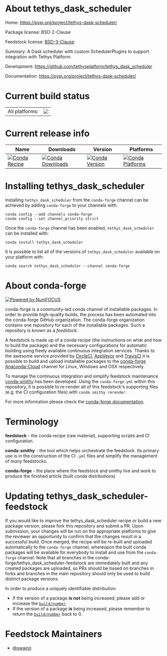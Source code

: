 About tethys_dask_scheduler
===========================

Home: https://pypi.org/project/tethys-dask-scheduler/

Package license: BSD-2-Clause

Feedstock license: [BSD-3-Clause](https://github.com/conda-forge/tethys_dask_scheduler-feedstock/blob/master/LICENSE.txt)

Summary: A Dask scheduler with custom SchedulerPlugins to support integration with Tethys Platform.

Development: https://github.com/tethysplatform/tethys_dask_scheduler

Documentation: https://pypi.org/project/tethys-dask-scheduler/

Current build status
====================


<table><tr><td>All platforms:</td>
    <td>
      <a href="https://dev.azure.com/conda-forge/feedstock-builds/_build/latest?definitionId=15284&branchName=master">
        <img src="https://dev.azure.com/conda-forge/feedstock-builds/_apis/build/status/tethys_dask_scheduler-feedstock?branchName=master">
      </a>
    </td>
  </tr>
</table>

Current release info
====================

| Name | Downloads | Version | Platforms |
| --- | --- | --- | --- |
| [![Conda Recipe](https://img.shields.io/badge/recipe-tethys_dask_scheduler-green.svg)](https://anaconda.org/conda-forge/tethys_dask_scheduler) | [![Conda Downloads](https://img.shields.io/conda/dn/conda-forge/tethys_dask_scheduler.svg)](https://anaconda.org/conda-forge/tethys_dask_scheduler) | [![Conda Version](https://img.shields.io/conda/vn/conda-forge/tethys_dask_scheduler.svg)](https://anaconda.org/conda-forge/tethys_dask_scheduler) | [![Conda Platforms](https://img.shields.io/conda/pn/conda-forge/tethys_dask_scheduler.svg)](https://anaconda.org/conda-forge/tethys_dask_scheduler) |

Installing tethys_dask_scheduler
================================

Installing `tethys_dask_scheduler` from the `conda-forge` channel can be achieved by adding `conda-forge` to your channels with:

```
conda config --add channels conda-forge
conda config --set channel_priority strict
```

Once the `conda-forge` channel has been enabled, `tethys_dask_scheduler` can be installed with:

```
conda install tethys_dask_scheduler
```

It is possible to list all of the versions of `tethys_dask_scheduler` available on your platform with:

```
conda search tethys_dask_scheduler --channel conda-forge
```


About conda-forge
=================

[![Powered by
NumFOCUS](https://img.shields.io/badge/powered%20by-NumFOCUS-orange.svg?style=flat&colorA=E1523D&colorB=007D8A)](https://numfocus.org)

conda-forge is a community-led conda channel of installable packages.
In order to provide high-quality builds, the process has been automated into the
conda-forge GitHub organization. The conda-forge organization contains one repository
for each of the installable packages. Such a repository is known as a *feedstock*.

A feedstock is made up of a conda recipe (the instructions on what and how to build
the package) and the necessary configurations for automatic building using freely
available continuous integration services. Thanks to the awesome service provided by
[CircleCI](https://circleci.com/), [AppVeyor](https://www.appveyor.com/)
and [TravisCI](https://travis-ci.com/) it is possible to build and upload installable
packages to the [conda-forge](https://anaconda.org/conda-forge)
[Anaconda-Cloud](https://anaconda.org/) channel for Linux, Windows and OSX respectively.

To manage the continuous integration and simplify feedstock maintenance
[conda-smithy](https://github.com/conda-forge/conda-smithy) has been developed.
Using the ``conda-forge.yml`` within this repository, it is possible to re-render all of
this feedstock's supporting files (e.g. the CI configuration files) with ``conda smithy rerender``.

For more information please check the [conda-forge documentation](https://conda-forge.org/docs/).

Terminology
===========

**feedstock** - the conda recipe (raw material), supporting scripts and CI configuration.

**conda-smithy** - the tool which helps orchestrate the feedstock.
                   Its primary use is in the construction of the CI ``.yml`` files
                   and simplify the management of *many* feedstocks.

**conda-forge** - the place where the feedstock and smithy live and work to
                  produce the finished article (built conda distributions)


Updating tethys_dask_scheduler-feedstock
========================================

If you would like to improve the tethys_dask_scheduler recipe or build a new
package version, please fork this repository and submit a PR. Upon submission,
your changes will be run on the appropriate platforms to give the reviewer an
opportunity to confirm that the changes result in a successful build. Once
merged, the recipe will be re-built and uploaded automatically to the
`conda-forge` channel, whereupon the built conda packages will be available for
everybody to install and use from the `conda-forge` channel.
Note that all branches in the conda-forge/tethys_dask_scheduler-feedstock are
immediately built and any created packages are uploaded, so PRs should be based
on branches in forks and branches in the main repository should only be used to
build distinct package versions.

In order to produce a uniquely identifiable distribution:
 * If the version of a package **is not** being increased, please add or increase
   the [``build/number``](https://docs.conda.io/projects/conda-build/en/latest/resources/define-metadata.html#build-number-and-string).
 * If the version of a package **is** being increased, please remember to return
   the [``build/number``](https://docs.conda.io/projects/conda-build/en/latest/resources/define-metadata.html#build-number-and-string)
   back to 0.

Feedstock Maintainers
=====================

* [@swainn](https://github.com/swainn/)

